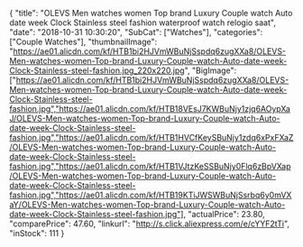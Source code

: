 {
	"title": "OLEVS Men watches women Top brand Luxury Couple watch Auto date week Clock Stainless steel fashion waterproof watch relogio saat",
	"date": "2018-10-31 10:30:20",
	"SubCat": ["Watches"],
	"categories": ["Couple Watches"],
	"thumbnailImage": "https://ae01.alicdn.com/kf/HTB1bi2HJVmWBuNjSspdq6zugXXa8/OLEVS-Men-watches-women-Top-brand-Luxury-Couple-watch-Auto-date-week-Clock-Stainless-steel-fashion.jpg_220x220.jpg",
	"BigImage": ["https://ae01.alicdn.com/kf/HTB1bi2HJVmWBuNjSspdq6zugXXa8/OLEVS-Men-watches-women-Top-brand-Luxury-Couple-watch-Auto-date-week-Clock-Stainless-steel-fashion.jpg","https://ae01.alicdn.com/kf/HTB18VEsJ7KWBuNjy1zjq6AOypXaJ/OLEVS-Men-watches-women-Top-brand-Luxury-Couple-watch-Auto-date-week-Clock-Stainless-steel-fashion.jpg","https://ae01.alicdn.com/kf/HTB1HVCfKeySBuNjy1zdq6xPxFXaZ/OLEVS-Men-watches-women-Top-brand-Luxury-Couple-watch-Auto-date-week-Clock-Stainless-steel-fashion.jpg","https://ae01.alicdn.com/kf/HTB1VJtzKeSSBuNjy0Flq6zBpVXap/OLEVS-Men-watches-women-Top-brand-Luxury-Couple-watch-Auto-date-week-Clock-Stainless-steel-fashion.jpg","https://ae01.alicdn.com/kf/HTB19KTiJWSWBuNjSsrbq6y0mVXaY/OLEVS-Men-watches-women-Top-brand-Luxury-Couple-watch-Auto-date-week-Clock-Stainless-steel-fashion.jpg"],
	"actualPrice": 23.80,
	"comparePrice": 47.60,
	"linkurl": "http://s.click.aliexpress.com/e/cYYF2tTi",
	"inStock": 111
}
